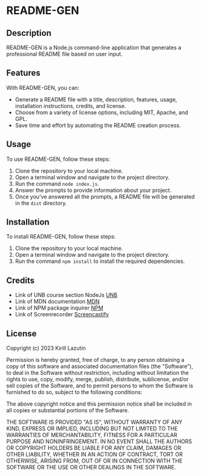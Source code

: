 # README-GEN

## Description

README-GEN is a Node.js command-line application that generates a professional README file based on user input.

## Features

With README-GEN, you can:

- Generate a README file with a title, description, features, usage, installation instructions, credits, and license.
- Choose from a variety of license options, including MIT, Apache, and GPL.
- Save time and effort by automating the README creation process.

## Usage

To use README-GEN, follow these steps:

1. Clone the repository to your local machine.
2. Open a terminal window and navigate to the project directory.
3. Run the command `node index.js`.
4. Answer the prompts to provide information about your project.
5. Once you've answered all the prompts, a README file will be generated in the `dist` directory.

## Installation

To install README-GEN, follow these steps:

1. Clone the repository to your local machine.
2. Open a terminal window and navigate to the project directory.
3. Run the command `npm install` to install the required dependencies.

## Credits

- Link of UNB course section NodeJs [UNB](https://courses.bootcampspot.com/)
- Link of MDN documentation [MDN](https://developer.mozilla.org/en-US/docs/Glossary/Node.js?utm_source=wordpress%20blog&utm_medium=content%20link&utm_campaign=promote%20mdn)
- Link of NPM package inquirer [NPM](https://www.npmjs.com/package/inquirer/v/8.2.4)
- Link of Screenrecorder [Screencastify](https://app.screencastify.com/)

## License

Copyright (c) 2023 Kirill Lazutin

Permission is hereby granted, free of charge, to any person obtaining a copy of this software and associated documentation files (the "Software"), to deal in the Software without restriction, including without limitation the rights to use, copy, modify, merge, publish, distribute, sublicense, and/or sell copies of the Software, and to permit persons to whom the Software is furnished to do so, subject to the following conditions:

The above copyright notice and this permission notice shall be included in all copies or substantial portions of the Software.

THE SOFTWARE IS PROVIDED "AS IS", WITHOUT WARRANTY OF ANY KIND, EXPRESS OR IMPLIED, INCLUDING BUT NOT LIMITED TO THE WARRANTIES OF MERCHANTABILITY, FITNESS FOR A PARTICULAR PURPOSE AND NONINFRINGEMENT. IN NO EVENT SHALL THE AUTHORS OR COPYRIGHT HOLDERS BE LIABLE FOR ANY CLAIM, DAMAGES OR OTHER LIABILITY, WHETHER IN AN ACTION OF CONTRACT, TORT OR OTHERWISE, ARISING FROM, OUT OF OR IN CONNECTION WITH THE SOFTWARE OR THE USE OR OTHER DEALINGS IN THE SOFTWARE.
